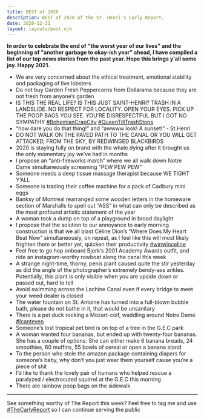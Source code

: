 ```yaml
---
title: BEST of 2020
description: BEST of 2020 of the St. Henri's Carly Report.
date: 2020-12-31
layout: layouts/post.njk
---
```


**In order to celebrate the end of "the worst year of our lives" and the beginning of "another garbage to okay-ish year" ahead, I have compiled a list of our top news stories from the past year. Hope this brings y'all some joy. Happy 2021.**

- We are very concerned about the ethical treatment, emotional stability and packaging of live lobsters
- Do not buy Garden Fresh Peppercorns from Dollarama because they are not fresh from anyone’s garden
- IS THIS THE REAL LIFE? IS THIS JUST SAINT-HENRI? TRASH IN A LANDSLIDE. NO RESPECT FOR LOCALITY. OPEN YOUR EYES. PICK UP THE POOP BAGS YOU SEE. YOU’RE DISRESPECTFUL BUT I GOT NO SYMPATHY [#BohemianCrapCity](https://www.facebook.com/hashtag/bohemiancrapcity?__eep__=6&__gid__=123654164372747&__cft__[0]=AZV5KXzC6oI0AUs0tg3MS985rhAUsb_LGmpRWJu1FhKBlsLL0G8uHDuybSaVrwuMUbhjkj7KQKPXdS1C72eoXMc2wlxvSPhD6RbWGOb6USplXZPwVXzfBAU9z2-saaevdeY&__tn__=*NK-R) [#QueenTillTrashStops](https://www.facebook.com/hashtag/queentilltrashstops?__eep__=6&__gid__=123654164372747&__cft__[0]=AZV5KXzC6oI0AUs0tg3MS985rhAUsb_LGmpRWJu1FhKBlsLL0G8uHDuybSaVrwuMUbhjkj7KQKPXdS1C72eoXMc2wlxvSPhD6RbWGOb6USplXZPwVXzfBAU9z2-saaevdeY&__tn__=*NK-R)
- “how dare you do that thing!” and “awwww look! A sunset!” - St.Henri
- DO NOT WALK ON THE PAVED PATH TO THE CANAL OR YOU WILL GET ATTACKED, FROM THE SKY, BY REDWINGED BLACKBIRDS
- 2020 is staying fully on brand with the whale dying after it brought us the only momentary joy we’ve had in months
- I propose an “anti-fireworks march” where we all walk down Notre Dame simultaneously screaming “PEW PEW PEW”
- Someone needs a deep tissue massage therapist because WE TIGHT Y’ALL
- Someone is trading their coffee machine for a pack of Cadbury mini eggs
- Banksy of Montreal rearranged some wooden letters in the homeware section of Marshalls to spell out “ASS” in what can only be described as the most profound artistic statement of the year
- A woman took a dump on top of a playground in broad daylight
- I propose that the solution to our annoyance to early morning construction is that we all blast Céline Dion’s “Where Does My Heart Beat Now” simultaneously, on repeat, as I feel like this will most likely frighten them or better yet, quicken their productivity [#winwinceline](https://www.facebook.com/hashtag/winwinceline?__eep__=6&__gid__=123654164372747&__cft__[0]=AZV5KXzC6oI0AUs0tg3MS985rhAUsb_LGmpRWJu1FhKBlsLL0G8uHDuybSaVrwuMUbhjkj7KQKPXdS1C72eoXMc2wlxvSPhD6RbWGOb6USplXZPwVXzfBAU9z2-saaevdeY&__tn__=*NK-R)
- Feel free to go hop onboard Bjork’s 2001 Academy Awards outfit, and ride an instagram-worthy rowboat along the canal this week
- A strange night-time, thorny, penis plant caused quite the stir yesterday as did the angle of the photographer’s extremely bendy-ass ankles. Potentially, this plant is only visible when you are upside down or passed out, hard to tell
- Avoid swimming across the Lachine Canal even if every bridge to meet your weed dealer is closed
- The water fountain on St. Antoine has turned into a full-blown bubble bath, please do not bathe in it, that would be unsanitary
- There is a pet duck rocking a Mozart-coif, waddling around Notre Dame [#Icanteven](https://www.facebook.com/hashtag/icanteven?__eep__=6&__gid__=123654164372747&__cft__[0]=AZV5KXzC6oI0AUs0tg3MS985rhAUsb_LGmpRWJu1FhKBlsLL0G8uHDuybSaVrwuMUbhjkj7KQKPXdS1C72eoXMc2wlxvSPhD6RbWGOb6USplXZPwVXzfBAU9z2-saaevdeY&__tn__=*NK-R)
- Someone’s lost tropical pet bird is on top of a tree in the G.E.C park
- A woman wanted four bananas, but ended up with twenty-four bananas. She has a couple of options: She can either make 6 banana breads, 24 smoothies, 60 muffins, 55 bowls of cereal or open a banana stand
- To the person who stole the amazon package containing diapers for someone’s baby, why don’t you just wear them yourself cause you’re a piece of shit
- I’d like to thank the lovely pair of humans who helped rescue a paralyzed / electrocuted squirrel at the G.E.C this morning
- There are rainbow poop bags on the sidewalk

---------------

See something worthy of The Report this week? Feel free to tag me and use [#TheCarlyReport](https://www.facebook.com/hashtag/thecarlyreport?__eep__=6&__gid__=123654164372747&__cft__[0]=AZUzmlJ48UdsoyjfscUl6eBixJViCcCOJkx-9JeDGk3KnmvyGzoAALv8hovv8H92Lpo5VT3fp78UD-SXFvZLM1l9ipozU-O8cXWWtzgMYJcQfdMv6yfApMNqiPI5TtYQeKk&__tn__=*NK-R) so I can continue serving the public
